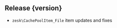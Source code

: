 ## Release {version}

- `zesk\CachePoolItem_File` item updates and fixes

<!-- Generated automatically by release-zesk.sh, beware editing! -->

